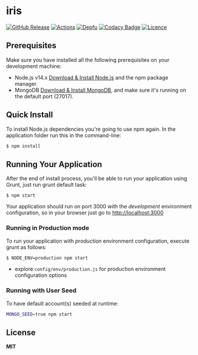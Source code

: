 # iris
[![GitHub Release](https://github-basic-badges.herokuapp.com/release/invercity/iris.svg)](https://github.com/invercity/iris/releases)
[![Actions](https://github.com/invercity/iris/actions/workflows/main.yml/badge.svg)](https://github.com/invercity/iris/actions/workflows/main.yml/badge.svg)
[![Depfu](https://badges.depfu.com/badges/a266632c416c41de678053f6613a83f7/count.svg)](https://depfu.com/github/invercity/iris?project_id=12849)
[![Codacy Badge](https://api.codacy.com/project/badge/Grade/8a4e1f8bbff64518acffcf93ec092a7e)](https://www.codacy.com/manual/andriy.ermolenko/iris?utm_source=github.com&amp;utm_medium=referral&amp;utm_content=invercity/iris&amp;utm_campaign=Badge_Grade)
[![Licence](https://img.shields.io/github/license/invercity/iris)](https://github.com/invercity/iris/blob/master/LICENSE.md)

## Prerequisites
Make sure you have installed all the following prerequisites on your development machine:
* Node.js v14.x [Download & Install Node.js](https://nodejs.org/en/download/) and the npm package manager.
* MongoDB [Download & Install MongoDB](https://www.mongodb.com/try/download/community), and make sure it's running on the default port (27017).

## Quick Install
To install Node.js dependencies you're going to use npm again. In the application folder run this in the command-line:

```bash
$ npm install
```

## Running Your Application
After the end of install process, you'll be able to run your application using Grunt, just run grunt default task:

```
$ npm start
```

Your application should run on port 3000 with the *development* environment configuration, so in your browser just go to [http://localhost:3000](http://localhost:3000)

### Running in Production mode
To run your application with *production* environment configuration, execute grunt as follows:

```bash
$ NODE_ENV=production npm start
```

* explore `config/env/production.js` for production environment configuration options

### Running with User Seed
To have default account(s) seeded at runtime:

```bash
MONGO_SEED=true npm start
```
## License
**MIT**
